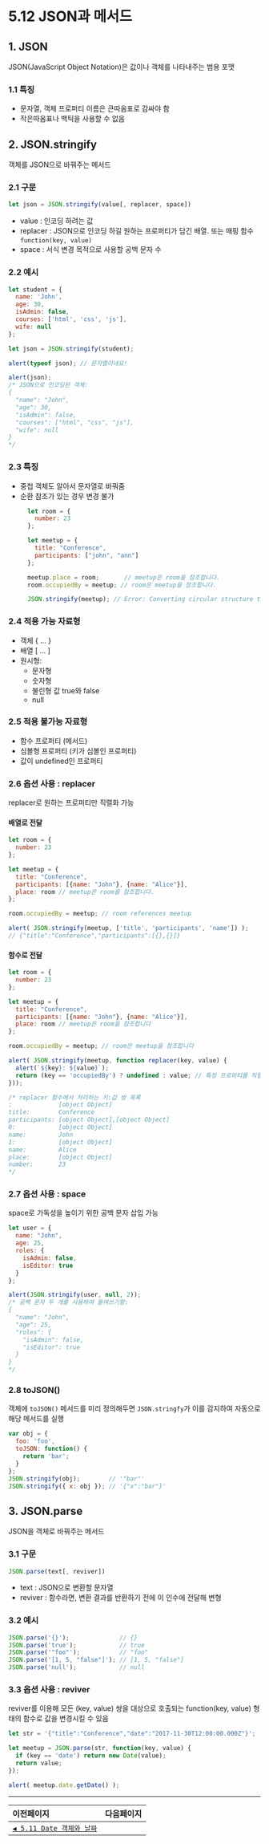 # 5.12 JSON과 메서드   

## 1. JSON
JSON(JavaScript Object Notation)은 값이나 객체를 나타내주는 범용 포맷

### 1.1 특징
- 문자열, 객체 프로퍼티 이름은 큰따옴표로 감싸야 함
- 작은따옴표나 백틱을 사용할 수 없음

## 2. JSON.stringify
객체를 JSON으로 바꿔주는 메서드

### 2.1 구문
```jsx
let json = JSON.stringify(value[, replacer, space])
```
- value : 인코딩 하려는 값
- replacer : JSON으로 인코딩 하길 원하는 프로퍼티가 담긴 배열. 또는 매핑 함수 `function(key, value)`
- space : 서식 변경 목적으로 사용할 공백 문자 수

### 2.2 예시
```jsx
let student = {
  name: 'John',
  age: 30,
  isAdmin: false,
  courses: ['html', 'css', 'js'],
  wife: null
};

let json = JSON.stringify(student);

alert(typeof json); // 문자열이네요!

alert(json);
/* JSON으로 인코딩된 객체:
{
  "name": "John",
  "age": 30,
  "isAdmin": false,
  "courses": ["html", "css", "js"],
  "wife": null
}
*/
```

### 2.3 특징
- 중첩 객체도 알아서 문자열로 바꿔줌
- 순환 참조가 있는 경우 변경 불가
  ```jsx
    let room = {
      number: 23
    };

    let meetup = {
      title: "Conference",
      participants: ["john", "ann"]
    };

    meetup.place = room;       // meetup은 room을 참조합니다.
    room.occupiedBy = meetup; // room은 meetup을 참조합니다.

    JSON.stringify(meetup); // Error: Converting circular structure to JSON
  ```

### 2.4 적용 가능 자료형
- 객체 { ... }
- 배열 [ ... ]
- 원시형:
  - 문자형
  - 숫자형
  - 불린형 값 true와 false
  - null

### 2.5 적용 불가능 자료형
- 함수 프로퍼티 (메서드)
- 심볼형 프로퍼티 (키가 심볼인 프로퍼티)
- 값이 undefined인 프로퍼티

### 2.6 옵션 사용 : replacer
replacer로 원하는 프로퍼티만 직렬화 가능

#### 배열로 전달
```jsx
let room = {
  number: 23
};

let meetup = {
  title: "Conference",
  participants: [{name: "John"}, {name: "Alice"}],
  place: room // meetup은 room을 참조합니다.
};

room.occupiedBy = meetup; // room references meetup

alert( JSON.stringify(meetup, ['title', 'participants', 'name']) );
// {"title":"Conference","participants":[{},{}]}
```

#### 함수로 전달
```jsx
let room = {
  number: 23
};

let meetup = {
  title: "Conference",
  participants: [{name: "John"}, {name: "Alice"}],
  place: room // meetup은 room을 참조합니다
};

room.occupiedBy = meetup; // room은 meetup을 참조합니다

alert( JSON.stringify(meetup, function replacer(key, value) {
  alert(`${key}: ${value}`);
  return (key == 'occupiedBy') ? undefined : value; // 특정 프로퍼티를 직렬화에서 누락시키려면 반환 값을 undefined로 만들면 됨.
}));

/* replacer 함수에서 처리하는 키:값 쌍 목록
:             [object Object]
title:        Conference
participants: [object Object],[object Object]
0:            [object Object]
name:         John
1:            [object Object]
name:         Alice
place:        [object Object]
number:       23
*/
```

### 2.7 옵션 사용 : space
space로 가독성을 높이기 위한 공백 문자 삽입 가능
```jsx
let user = {
  name: "John",
  age: 25,
  roles: {
    isAdmin: false,
    isEditor: true
  }
};

alert(JSON.stringify(user, null, 2));
/* 공백 문자 두 개를 사용하여 들여쓰기함:
{
  "name": "John",
  "age": 25,
  "roles": {
    "isAdmin": false,
    "isEditor": true
  }
}
*/
```

### 2.8 toJSON()
객체에 `toJSON()` 메서드를 미리 정의해두면 `JSON.stringfy`가 이를 감지하여 자동으로 해당 메서드를 실행
```jsx
var obj = {
  foo: 'foo',
  toJSON: function() {
    return 'bar';
  }
};
JSON.stringify(obj);        // '"bar"'
JSON.stringify({ x: obj }); // '{"x":"bar"}'
```

## 3. JSON.parse
JSON을 객체로 바꿔주는 메서드　   

### 3.1 구문
```jsx
JSON.parse(text[, reviver])
```
- text : JSON으로 변환할 문자열
- reviver : 함수라면, 변환 결과를 반환하기 전에 이 인수에 전달해 변형

### 3.2 예시
```jsx
JSON.parse('{}');              // {}
JSON.parse('true');            // true
JSON.parse('"foo"');           // "foo"
JSON.parse('[1, 5, "false"]'); // [1, 5, "false"]
JSON.parse('null');            // null
```

### 3.3 옵션 사용 : reviver
reviver를 이용해 모든 (key, value) 쌍을 대상으로 호출되는 function(key, value) 형태의 함수로 값을 변경시킬 수 있음
```jsx
let str = '{"title":"Conference","date":"2017-11-30T12:00:00.000Z"}';

let meetup = JSON.parse(str, function(key, value) {
  if (key == 'date') return new Date(value);
  return value;
});

alert( meetup.date.getDate() );
```

---   
|이전페이지|다음페이지|
|:---|---:|
|[`◀ 5.11 Date 객체와 날짜`](./5.11_date.md)||
